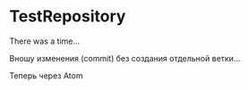 # TestRepository

There was a time…


Вношу изменения (commit) без создания отдельной ветки...


Теперь через Atom
